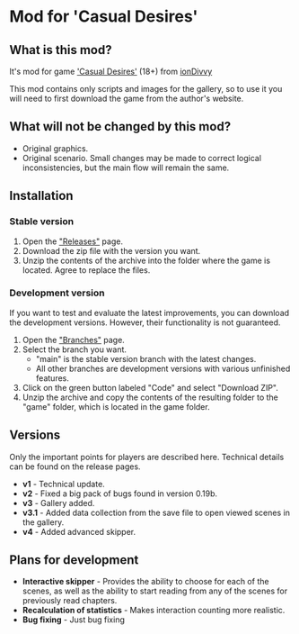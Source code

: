 # Mod for 'Casual Desires'

## What is this mod?

It's mod for game ['Casual Desires'](https://iondivvy.itch.io/casual-desires) (18+) from [ionDivvy](https://iondivvy.itch.io)

This mod contains only scripts and images for the gallery, so to use it you will need to first download the game from the author's website.

## What will not be changed by this mod?

- Original graphics.
- Original scenario. Small changes may be made to correct logical inconsistencies, but the main flow will remain the same.

## Installation

### Stable version

1. Open the ["Releases"](https://github.com/Homatoz/Casual-Desires-Mod/releases) page.
2. Download the zip file with the version you want.
3. Unzip the contents of the archive into the folder where the game is located. Agree to replace the files.

### Development version

If you want to test and evaluate the latest improvements, you can download the development versions. However, their functionality is not guaranteed.

1. Open the ["Branches"](https://github.com/Homatoz/Casual-Desires-Mod/branches/all) page.
2. Select the branch you want.
    - "main" is the stable version branch with the latest changes.
    - All other branches are development versions with various unfinished features.
3. Click on the green button labeled "Code" and select "Download ZIP".
4. Unzip the archive and copy the contents of the resulting folder to the "game" folder, which is located in the game folder.

## Versions

Only the important points for players are described here. Technical details can be found on the release pages.

- **v1** - Technical update.
- **v2** - Fixed a big pack of bugs found in version 0.19b.
- **v3** - Gallery added.
- **v3.1** - Added data collection from the save file to open viewed scenes in the gallery.
- **v4** - Added advanced skipper.

## Plans for development

- **Interactive skipper** - Provides the ability to choose for each of the scenes, as well as the ability to start reading from any of the scenes for previously read chapters.
- **Recalculation of statistics** - Makes interaction counting more realistic.
- **Bug fixing** - Just bug fixing
